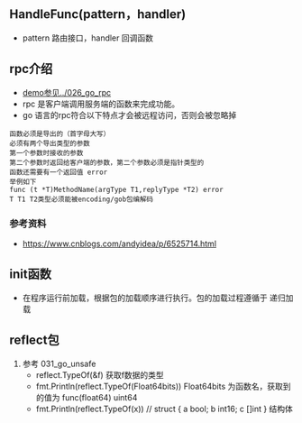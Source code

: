 ## HandleFunc(pattern，handler)
* pattern 路由接口，handler 回调函数
## rpc介绍
* [demo参见../026_go_rpc](../026_go_rpc/)
* rpc 是客户端调用服务端的函数来完成功能。
* go 语言的rpc符合以下特点才会被远程访问，否则会被忽略掉
```
函数必须是导出的（首字母大写）
必须有两个导出类型的参数
第一个参数时接收的参数
第二个参数时返回给客户端的参数，第二个参数必须是指针类型的
函数还需要有一个返回值 error
举例如下
func (t *T)MethodName(argType T1,replyType *T2) error
T T1 T2类型必须能被encoding/gob包编解码
```
### 参考资料
* https://www.cnblogs.com/andyidea/p/6525714.html
## init函数
* 在程序运行前加载，根据包的加载顺序进行执行。包的加载过程遵循于 递归加载
## reflect包 
1.  参考 031_go_unsafe
    * reflect.TypeOf(&f) 获取f数据的类型
    * fmt.Println(reflect.TypeOf(Float64bits)) Float64bits 为函数名，获取到的值为 func(float64) uint64
    * fmt.Println(reflect.TypeOf(x)) // struct { a bool; b int16; c []int } 结构体